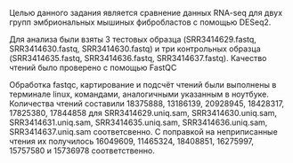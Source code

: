 Целью данного задания является сравнение данных RNA-seq для двух групп эмбриональных мышиных фибробластов с помощью DESeq2.

Для анализа были взяты 3 тестовых образца (SRR3414629.fastq, SRR3414630.fastq, SRR3414630.fastq) и три контрольных образца (SRR3414635.fastq, SRR3414636.fastq, SRR3414637.fastq).
Качество чтений было проверено с помощью FastQC

Обработка fastqc, картирование и подсчёт чтений были выполнены в терминале linux, командами, аналогичными указанным в ноутбуке.
Количества чтений составили 18375888, 13186139, 20928945, 18428317, 17825380, 17844858 
для SRR3414629.uniq.sam, SRR3414630.uniq.sam, SRR3414631.uniq.sam, SRR3414635.uniq.sam, SRR3414636.uniq.sam, SRR3414637.uniq.sam соответсвенно.
С поправкой на неприписанные чтения их получилось 16049609, 11465324, 18408851, 16275997, 15757580 и 15736978 соответственно.
